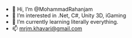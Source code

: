 - 👋 Hi, I’m @MohammadRahanjam
- 👀 I’m interested in .Net, C#, Unity 3D, iGaming
- 🌱 I’m currently learning literally everything.
- 📫 mrjm.khavari@gmail.com

<!---
MohammadRahanjam/MohammadRahanjam is a ✨ special ✨ repository because its `README.md` (this file) appears on your GitHub profile.
You can click the Preview link to take a look at your changes.
--->
